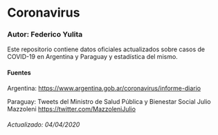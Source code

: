 # Coronavirus

### Autor: Federico Yulita

Este repositorio contiene datos oficiales actualizados sobre casos de COVID-19 en Argentina y Paraguay y estadística del mismo.

#### Fuentes

Argentina: https://www.argentina.gob.ar/coronavirus/informe-diario

Paraguay: Tweets del Ministro de Salud Pública y Bienestar Social Julio Mazzoleni https://twitter.com/MazzoleniJulio

###### Actualizado: 04/04/2020
